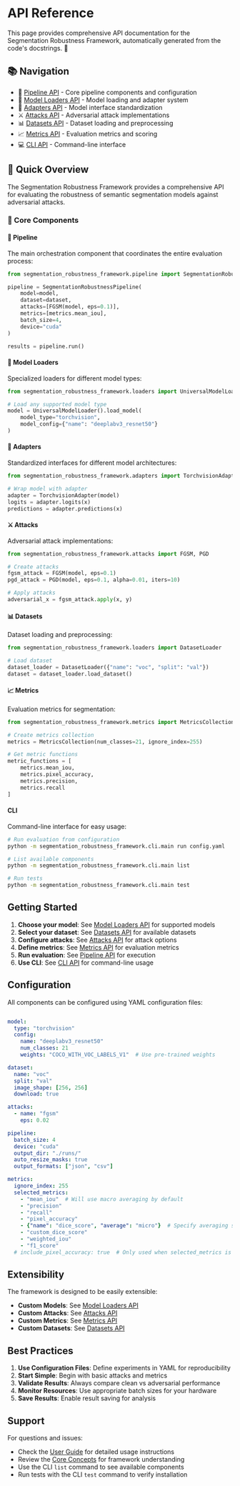 # API Reference

This page provides comprehensive API documentation for the Segmentation Robustness Framework, automatically generated from the code's docstrings. 🔧

## 📚 Navigation

- 🔧 [Pipeline API](pipeline.md) - Core pipeline components and configuration
- 🤖 [Model Loaders API](model_loaders.md) - Model loading and adapter system
- 🔄 [Adapters API](adapters.md) - Model interface standardization
- ⚔️ [Attacks API](attacks.md) - Adversarial attack implementations
- 📊 [Datasets API](datasets.md) - Dataset loading and preprocessing
- 📈 [Metrics API](metrics.md) - Evaluation metrics and scoring
- 💻 [CLI API](cli.md) - Command-line interface

## 🚀 Quick Overview

The Segmentation Robustness Framework provides a comprehensive API for evaluating the robustness of semantic segmentation models against adversarial attacks.

### 🔧 Core Components

#### 🔄 Pipeline
The main orchestration component that coordinates the entire evaluation process:

```python
from segmentation_robustness_framework.pipeline import SegmentationRobustnessPipeline

pipeline = SegmentationRobustnessPipeline(
    model=model,
    dataset=dataset,
    attacks=[FGSM(model, eps=0.1)],
    metrics=[metrics.mean_iou],
    batch_size=4,
    device="cuda"
)

results = pipeline.run()
```

#### 🤖 Model Loaders
Specialized loaders for different model types:

```python
from segmentation_robustness_framework.loaders import UniversalModelLoader

# Load any supported model type
model = UniversalModelLoader().load_model(
    model_type="torchvision",
    model_config={"name": "deeplabv3_resnet50"}
)
```

#### 🔄 Adapters
Standardized interfaces for different model architectures:

```python
from segmentation_robustness_framework.adapters import TorchvisionAdapter

# Wrap model with adapter
adapter = TorchvisionAdapter(model)
logits = adapter.logits(x)
predictions = adapter.predictions(x)
```

#### ⚔️ Attacks
Adversarial attack implementations:

```python
from segmentation_robustness_framework.attacks import FGSM, PGD

# Create attacks
fgsm_attack = FGSM(model, eps=0.1)
pgd_attack = PGD(model, eps=0.1, alpha=0.01, iters=10)

# Apply attacks
adversarial_x = fgsm_attack.apply(x, y)
```

#### 📊 Datasets
Dataset loading and preprocessing:

```python
from segmentation_robustness_framework.loaders import DatasetLoader

# Load dataset
dataset_loader = DatasetLoader({"name": "voc", "split": "val"})
dataset = dataset_loader.load_dataset()
```

#### 📈 Metrics
Evaluation metrics for segmentation:

```python
from segmentation_robustness_framework.metrics import MetricsCollection

# Create metrics collection
metrics = MetricsCollection(num_classes=21, ignore_index=255)

# Get metric functions
metric_functions = [
    metrics.mean_iou,
    metrics.pixel_accuracy,
    metrics.precision,
    metrics.recall
]
```

#### CLI
Command-line interface for easy usage:

```bash
# Run evaluation from configuration
python -m segmentation_robustness_framework.cli.main run config.yaml

# List available components
python -m segmentation_robustness_framework.cli.main list

# Run tests
python -m segmentation_robustness_framework.cli.main test
```

## Getting Started

1. **Choose your model**: See [Model Loaders API](model_loaders.md) for supported models
2. **Select your dataset**: See [Datasets API](datasets.md) for available datasets
3. **Configure attacks**: See [Attacks API](attacks.md) for attack options
4. **Define metrics**: See [Metrics API](metrics.md) for evaluation metrics
5. **Run evaluation**: See [Pipeline API](pipeline.md) for execution
6. **Use CLI**: See [CLI API](cli.md) for command-line usage

## Configuration

All components can be configured using YAML configuration files:

```yaml

model:
  type: "torchvision"
  config:
    name: "deeplabv3_resnet50"
    num_classes: 21
    weights: "COCO_WITH_VOC_LABELS_V1"  # Use pre-trained weights

dataset:
  name: "voc"
  split: "val"
  image_shape: [256, 256]
  download: true

attacks:
  - name: "fgsm"
    eps: 0.02

pipeline:
  batch_size: 4
  device: "cuda"
  output_dir: "./runs/"
  auto_resize_masks: true
  output_formats: ["json", "csv"]

metrics:
  ignore_index: 255
  selected_metrics:
    - "mean_iou"  # Will use macro averaging by default
    - "precision"
    - "recall"
    - "pixel_accuracy"
    - {"name": "dice_score", "average": "micro"}  # Specify averaging strategy
    - "custom_dice_score"
    - "weighted_iou"
    - "f1_score"
  # include_pixel_accuracy: true  # Only used when selected_metrics is not specified
```

## Extensibility

The framework is designed to be easily extensible:

- **Custom Models**: See [Model Loaders API](model_loaders.md)
- **Custom Attacks**: See [Attacks API](attacks.md)
- **Custom Metrics**: See [Metrics API](metrics.md)
- **Custom Datasets**: See [Datasets API](datasets.md)

## Best Practices

1. **Use Configuration Files**: Define experiments in YAML for reproducibility
2. **Start Simple**: Begin with basic attacks and metrics
3. **Validate Results**: Always compare clean vs adversarial performance
4. **Monitor Resources**: Use appropriate batch sizes for your hardware
5. **Save Results**: Enable result saving for analysis

## Support

For questions and issues:

- Check the [User Guide](../user_guide.md) for detailed usage instructions
- Review the [Core Concepts](../core_concepts.md) for framework understanding
- Use the CLI `list` command to see available components
- Run tests with the CLI `test` command to verify installation

